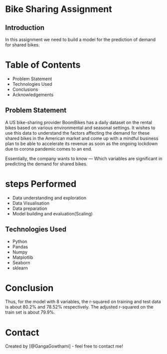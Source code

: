 # Bike Sharing Assignment 

## Introduction
In this assignment we need to build a model for the prediction of demand for shared bikes.

# Table of Contents
- Problem Statement
- Technologies Used
- Conclusions
- Acknowledgements

## Problem Statement

A US bike-sharing provider BoomBikes has a daily dataset on the rental bikes based on various environmental and seasonal settings. It wishes to use this data to understand the factors affecting the demand for these shared bikes in the American market and come up with a mindful business plan to be able to accelerate its revenue as soon as the ongoing lockdown due to corona pandemic comes to an end.

Essentially, the company wants to know —
Which variables are significant in predicting the demand for shared bikes.

# steps Performed

- Data understanding and exploration
- Data Visualisation
- Data preparation
- Model building and evaluation(Scaling)

## Technologies Used
- Python
- Pandas
- Numpy
- Matplotlib
- Seaborn
- sklearn

# Conclusion
Thus, for the model with 8 variables, the r-squared on training and test data is about 80.2% and 78.52% respectively. The adjusted r-squared on the train set is about 79.9%.

# Contact
Created by [@GangaGowthami] - feel free to contact me!
